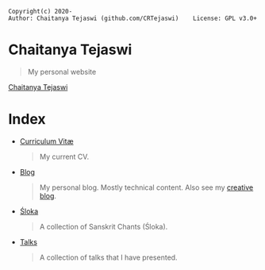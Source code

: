    Copyright(c) 2020-
    Author: Chaitanya Tejaswi (github.com/CRTejaswi)    License: GPL v3.0+

# Chaitanya Tejaswi
> My personal website

<script src="https://platform.linkedin.com/badges/js/profile.js" async defer type="text/javascript"></script>
<div class="badge-base LI-profile-badge" data-locale="en_US" data-size="medium" data-theme="light" data-type="VERTICAL" data-vanity="crtejaswi" data-version="v1"><a class="badge-base__link LI-simple-link" href="https://in.linkedin.com/in/crtejaswi?trk=profile-badge">Chaitanya Tejaswi</a></div>
              

# Index

- [Curriculum Vitæ](cv/)
  > My current CV.
- [Blog](blog/)
  > My personal blog. Mostly technical content. Also see my [creative blog](https://crtejaswi.wordpress.com).
- [Śloka](shloka/)
  > A collection of Sanskrit Chants (Śloka).
- [Talks](talks/)
  > A collection of talks that I have presented.
